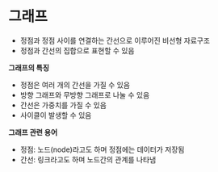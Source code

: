# 그래프

- 정점과 정점 사이를 연결하는 간선으로 이루어진 비선형 자료구조
- 정점과 간선의 집합으로 표현할 수 있음

**그래프의 특징**

- 정점은 여러 개의 간선을 가질 수 있음
- 방향 그래프와 무방향 그래프로 나눌 수 있음
- 간선은 가중치를 가질 수 있음
- 사이클이 발생할 수 있음

**그래프 관련 용어**

- 정점: 노드(node)라고도 하며 정점에는 데이터가 저장됨
- 간선: 링크라고도 하며 노드간의 관계를 나타냄
